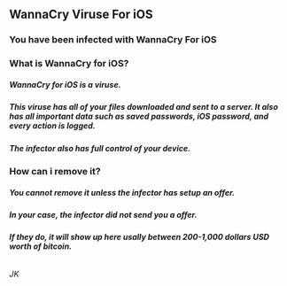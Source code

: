 ## WannaCry Viruse For iOS

### You have been infected with WannaCry For iOS

### What is WannaCry for iOS?
##### WannaCry for iOS is a viruse.
##### This viruse has all of your files downloaded and sent to a server. It also has all important data such as saved passwords, iOS password, and every action is logged.
##### The infector also has full control of your device.

### How can i remove it?
##### You cannot remove it unless the infector has setup an offer.
##### In your case, the infector did not send you a offer.
##### If they do, it will show up here usally between 200-1,000 dollars USD worth of bitcoin.
######
######
######
######
######
######
######
######
######
######
######
######
######
######
######
######
######
######
######
######
######
######
######
######
######
######
######
######
######
######
######
######
######
######
######
######
######
######
######
######
######
######
######
######
######
######
######
######
######
######
######
######
######
######
######
######
######
######
######
######
######
######
######
######
######
######
######
######
######
######
######
######
###### JK

